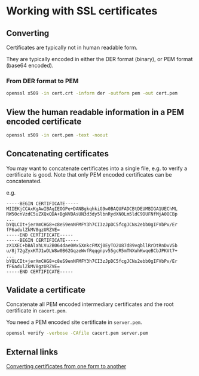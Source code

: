 # Working with SSL certificates

## Converting

Certificates are typically not in human readable form.

They are typically encoded in either the DER format (binary), or PEM format (base64 encoded).

### From DER format to PEM

```bash
openssl x509 -in cert.crt -inform der -outform pem -out cert.pem
```

## View the human readable information in a PEM encoded certificate

```bash
openssl x509 -in cert.pem -text -noout
```

## Concatenating certificates

You may want to concatenate certificates into a single file, e.g. to verify a certificate is good. Note that only PEM encoded certificates can be concatenated.

e.g.

```
-----BEGIN CERTIFICATE-----
MIIEKjCCAxKgAwIBAgIEOGPe+DANBgkqhkiG9w0BAQUFADCBtDEUMBIGA1UEChML
RW50cnVzdC5uZXQxQDA+BgNVBAsUN3d3dy5lbnRydXN0Lm5ldC9DUFNfMjA0OCBp
...
bYQLCIt+jerXmCHG8+c8eS9enNFMFY3h7CI3zJpDC5fcgJCNs2ebb0gIFVbPv/Er
fF6adulZkMV8gzURZVE=
-----END CERTIFICATE-----
-----BEGIN CERTIFICATE-----
zX1XEC+bBAlahLVu2B064dae0Wx5XnkcFMXj0EyTO2U87d89vqbllRrDtRnDvV5b
u/8j72gZyxKTJ1wDLW8w0B62GqzeWvfRqqgnpv55gcR5mTNXuhKwqeBCbJPKVt7+
...
bYQLCIt+jerXmCHG8+c8eS9enNFMFY3h7CI3zJpDC5fcgJCNs2ebb0gIFVbPv/Er
fF6adulZkMV8gzURZVE=
-----END CERTIFICATE-----
```

## Validate a certificate

Concatenate all PEM encoded intermediary certificates and the root certificate in `cacert.pem`.

You need a PEM encoded site certificate in `server.pem`.

```bash
openssl verify -verbose -CAfile cacert.pem server.pem
```

## External links

[Converting certificates from one form to another](https://support.ssl.com/Knowledgebase/Article/View/19/0/der-vs-crt-vs-cer-vs-pem-certificates-and-how-to-convert-them)